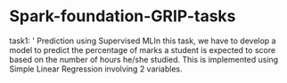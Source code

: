 # Spark-foundation-GRIP-tasks
task1: '
Prediction using Supervised MLIn this task, we have to develop a model to predict the percentage of marks a student is expected to score based on the number of hours he/she studied.
This is implemented using Simple Linear Regression involving 2 variables.
